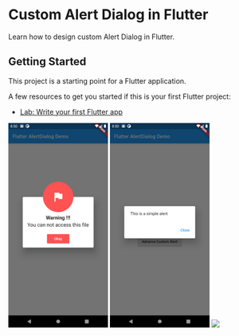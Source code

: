 # Custom Alert Dialog in Flutter

Learn how to design custom Alert Dialog in Flutter.

## Getting Started

This project is a starting point for a Flutter application.

A few resources to get you started if this is your first Flutter project:

- [Lab: Write your first Flutter app](https://flutter.dev/docs/get-started/codelab)


<p>
<img src="assets/one.png" width="200">
<img src="assets/two.png"  width="200">
<img src="assets/three"  width="200">
</p>